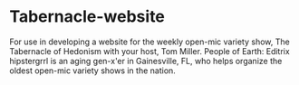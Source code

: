 # Tabernacle-website
For use in developing a website for the weekly open-mic variety show, The Tabernacle of Hedonism with your host, Tom Miller.
People of Earth: Editrix hipstergrrl is an aging gen-x'er in Gainesville, FL, who helps organize the oldest open-mic variety shows in the nation.
